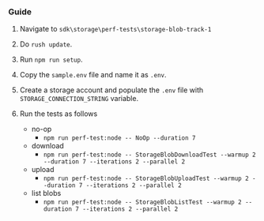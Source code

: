 ### Guide

1. Navigate to `sdk\storage\perf-tests\storage-blob-track-1`
2. Do `rush update`.
3. Run `npm run setup`.
4. Copy the `sample.env` file and name it as `.env`.
5. Create a storage account and populate the `.env` file with `STORAGE_CONNECTION_STRING` variable.
6. Run the tests as follows

    - no-op
      - `npm run perf-test:node -- NoOp --duration 7`
    - download
      - `npm run perf-test:node -- StorageBlobDownloadTest --warmup 2 --duration 7 --iterations 2 --parallel 2`
    - upload
      - `npm run perf-test:node -- StorageBlobUploadTest --warmup 2 --duration 7 --iterations 2 --parallel 2`
    - list blobs
      - `npm run perf-test:node -- StorageBlobListTest --warmup 2 --duration 7 --iterations 2 --parallel 2`
